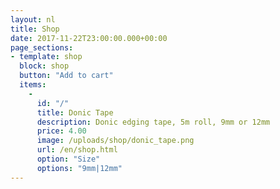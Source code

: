 ```yaml
---
layout: nl
title: Shop
date: 2017-11-22T23:00:00.000+00:00
page_sections:
- template: shop
  block: shop
  button: "Add to cart"
  items: 
    -
      id: "/"
      title: Donic Tape
      description: Donic edging tape, 5m roll, 9mm or 12mm
      price: 4.00
      image: /uploads/shop/donic_tape.png
      url: /en/shop.html
      option: "Size"
      options: "9mm|12mm"
---
```

